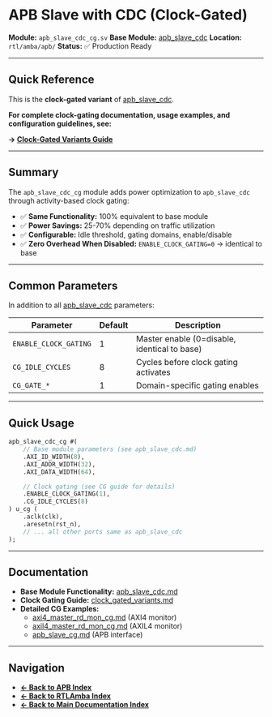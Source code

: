 # APB Slave with CDC (Clock-Gated)

**Module:** `apb_slave_cdc_cg.sv`
**Base Module:** [apb_slave_cdc](./apb_slave_cdc.md)
**Location:** `rtl/amba/apb/`
**Status:** ✅ Production Ready

---

## Quick Reference

This is the **clock-gated variant** of [apb_slave_cdc](./apb_slave_cdc.md).

**For complete clock-gating documentation, usage examples, and configuration guidelines, see:**

**→ [Clock-Gated Variants Guide](../shared/clock_gated_variants.md)**

---

## Summary

The `apb_slave_cdc_cg` module adds power optimization to `apb_slave_cdc` through activity-based clock gating:

- ✅ **Same Functionality:** 100% equivalent to base module
- ✅ **Power Savings:** 25-70% depending on traffic utilization
- ✅ **Configurable:** Idle threshold, gating domains, enable/disable
- ✅ **Zero Overhead When Disabled:** `ENABLE_CLOCK_GATING=0` → identical to base

---

## Common Parameters

In addition to all [apb_slave_cdc](./apb_slave_cdc.md) parameters:

| Parameter | Default | Description |
|-----------|---------|-------------|
| `ENABLE_CLOCK_GATING` | 1 | Master enable (0=disable, identical to base) |
| `CG_IDLE_CYCLES` | 8 | Cycles before clock gating activates |
| `CG_GATE_*` | 1 | Domain-specific gating enables |

---

## Quick Usage

```systemverilog
apb_slave_cdc_cg #(
    // Base module parameters (see apb_slave_cdc.md)
    .AXI_ID_WIDTH(8),
    .AXI_ADDR_WIDTH(32),
    .AXI_DATA_WIDTH(64),

    // Clock gating (see CG guide for details)
    .ENABLE_CLOCK_GATING(1),
    .CG_IDLE_CYCLES(8)
) u_cg (
    .aclk(clk),
    .aresetn(rst_n),
    // ... all other ports same as apb_slave_cdc
);
```

---

## Documentation

- **Base Module Functionality:** [apb_slave_cdc.md](./apb_slave_cdc.md)
- **Clock Gating Guide:** [clock_gated_variants.md](../shared/clock_gated_variants.md)
- **Detailed CG Examples:**
  - [axi4_master_rd_mon_cg.md](../axi4/axi4_master_rd_mon_cg.md) (AXI4 monitor)
  - [axil4_master_rd_mon_cg.md](../axil4/axil4_master_rd_mon_cg.md) (AXIL4 monitor)
  - [apb_slave_cg.md](../apb/apb_slave_cg.md) (APB interface)

---

## Navigation

- **[← Back to APB Index](./README.md)**
- **[← Back to RTLAmba Index](../index.md)**
- **[← Back to Main Documentation Index](../../index.md)**
